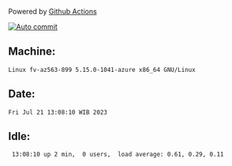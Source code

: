 Powered by [Github Actions](https://github.com/features/actions)

[![Auto commit](https://github.com/hiage/workstation/workflows/Auto%20commit/badge.svg)](https://github.com/hiage/workstation/actions?query=workflow%3A%22Auto+commit%22)

## Machine:
```
Linux fv-az563-899 5.15.0-1041-azure x86_64 GNU/Linux
```
## Date:
```
Fri Jul 21 13:08:10 WIB 2023
```
## Idle:
```
 13:08:10 up 2 min,  0 users,  load average: 0.61, 0.29, 0.11
```
